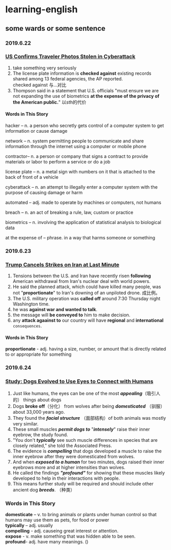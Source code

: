 # learning-english
## some wards or some sentence  
###   **2019.6.22**
### [US Confirms Traveler Photos Stolen in Cyberattack](http://www.51voa.com/VOA_Special_English/us-confirms-traveler-photos-stolen-in-cyberattack-82240.html)  
1. take something very seriously  
2. The license plate information is **checked against** existing records shared among 13 federal agencies, the AP reported.  
checked against 与...对比  
3. Thompson said in a statement that U.S. officials "must ensure we are not expanding the use of biometrics **at the expense of the privacy of the American public.**"  以sth的代价  
#### Words in This Story  

hacker – n. a person who secretly gets control of a computer system to get information or cause damage

network – n. system permitting people to communicate and share information through the internet using a computer or mobile phone

contractor– n. a person or company that signs a contract to provide materials or labor to perform a service or do a job

license plate – n. a metal sign with numbers on it that is attached to the back of front of a vehicle

cyberattack – n. an attempt to illegally enter a computer system with the purpose of causing damage or harm

automated – adj. made to operate by machines or computers, not humans

breach – n. an act of breaking a rule, law, custom or practice

biometrics – n. involving the application of statistical analysis to biological data

at the expense of – phrase. in a way that harms someone or something

###  **2019.6.23**
### [Trump Cancels Strikes on Iran at Last Minute](http://www.51voa.com/VOA_Special_English/trump-calls-off-iranian-strikes-at-last-minute-82297.html)  
1. Tensions between the U.S. and Iran have recently risen **following** American withdrawal from Iran's nuclear deal with world powers.
2. He said the planned attack, which could have killed many people, was not "**proportionate**" to Iran's downing of an unpiloted drone.
成比例。
3. The U.S. military operation was **called off** around 7:30 Thursday night Washington time.  
4. he was **against war and wanted to talk**.
5. the message will **be conveyed to** him to make decision.  
6. any **attack agaainst to** our country will have **regional** and **international** `consequences`.  
#### Words in This Story
**proportionate** - adj. having a size, number, or amount that is directly related to or appropriate for something  

### **2019.6.24**
### [Study: Dogs Evolved to Use Eyes to Connect with Humans](http://www.51voa.com/VOA_Special_English/study-dogs-evolved-to-use-eyes-to-connect-with-humans--82310.html)  
1. Just like humans, the eyes can be one of the most ***appealing***（吸引人的） things about dogs  
2. Dogs **broke off**（分化） from wolves after being ***domesticated*** （驯服）about 33,000 years ago.  
3. They found the ***facial structure*** （面部结构）of both animals was mostly very similar.   
4. These small muscles ***permit dogs to*** "***intensely***" raise their inner eyebrow, the study found.  
5. "You don't ***typically*** see such muscle differences in species that are closely related," she told the Associated Press.  
6. The evidence is ***compelling*** that dogs developed a muscle to raise the inner eyebrow after they were domesticated from wolves.  
7. And when ***exposed to a human*** for two minutes, dogs raised their inner eyebrows more and at higher intensities than wolves.  
8. He called the findings ***"profound"*** for showing that these muscles likely developed to help in their interactions with people.  
9. This means further study will be required and should include other ancient dog ***breeds***.  （种类）
### Words in This Story  
**domesticate** – v. to bring animals or plants under human control so that humans may use them as pets, for food or power  
**typically** – adj. usually  
**compelling** - adj. causeing great interest or attention.  
**expose** - v. make something that was hidden able to be seen.  
**profound**- adj. have many meanings.  ()


